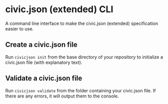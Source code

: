 # civic.json (extended) CLI

A command line interface to make the civic.json (extended) specification easier to use.

## Create a civic.json file

Run `civicjson init` from the base directory of your repository to initialize a civic.json file (with explanatory text).

## Validate a civic.json file

Run `civicjson validate` from the folder containing your civic.json file. If there are any errors, it will output them to the console.
